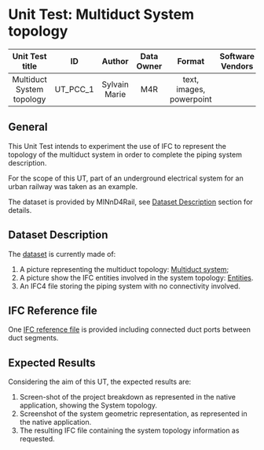 # Unit Test: Multiduct System topology



|       Unit Test title     | ID | Author | Data Owner | Format | Software Vendors |
|:-------------------------:|:--:|:------:| :---------:| :-----:| :---------------:|
| Multiduct System topology |  UT_PCC_1 | Sylvain Marie | M4R | text, images, powerpoint |  |


## General
This Unit Test intends to experiment the use of IFC to represent the topology of the multiduct system in order to complete the piping system description.

For the scope of this UT, part of an underground electrical system for an urban railway was taken as an example.

The dataset is provided by MINnD4Rail, see [Dataset Description](#dataset-description) section for details.


## Dataset Description

The [dataset](./Dataset) is currently made of:
1. A picture representing the multiduct topology: [Multiduct system](./Dataset/UT_PCC_1_multiduct%20system.png);
3. A picture show the IFC entities involved in the system topology: [Entities](./Dataset/UT_PCC_1_entities.png).
3. An IFC4 file storing the piping system with no connectivity involved.

## IFC Reference file

One [IFC reference file](./IFC%20reference%20files/UT_PCC_1.ifc) is provided including connected duct ports between duct segments.


## Expected Results

Considering the aim of this UT, the expected results are:
1. Screen-shot of the project breakdown as represented in the native application, showing the System topology.
2. Screenshot of the system geometric representation, as represented in the native application.
2. The resulting IFC file containing the system topology information as requested.
